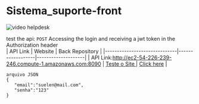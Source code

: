 # Sistema_suporte-front



<img src="src/assets/img/Helpdesk.gif" alt="video helpdesk"></img>

test the api:
```POST``` Accessing the login and receiving a jwt token in the Authorization header <br/>
| API Link | Website | Back Repository |
|------------------------------|------------------|--------------------|
| API Link:http://ec2-54-226-239-246.compute-1.amazonaws.com:8090   | [Teste o Site ](http://sistema-suporte-bucket.s3-website-us-east-1.amazonaws.com/login) | [Click here](https://github.com/suelenfeijo/Sistema_suporte-back) |

 ```
 arquivo JSON
{
    "email":"suelen@mail.com",
    "senha":"123"
}
```








